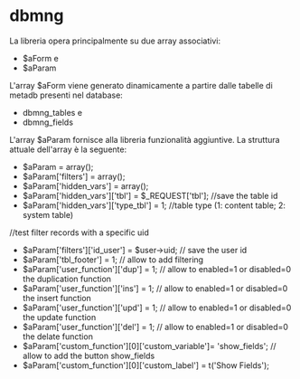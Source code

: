 dbmng
=====

La libreria opera principalmente su due array associativi: 
* $aForm e 
* $aParam

L'array $aForm viene generato dinamicamente a partire dalle tabelle di metadb presenti nel database: 
* dbmng_tables e 
* dbmng_fields

L'array $aParam fornisce alla libreria funzionalità aggiuntive. La struttura attuale dell'array è la seguente:

- $aParam                          = array();
- $aParam['filters']               = array();
- $aParam['hidden_vars']           = array();
- $aParam['hidden_vars']['tbl']	   = $_REQUEST['tbl']; //save the table id
- $aParam['hidden_vars']['type_tbl'] = 1;             //table type (1: content table; 2: system table)

//test filter records with a specific uid
- $aParam['filters']['id_user']	   = $user->uid;      // save the user id
- $aParam['tbl_footer']            = 1;               // allow to add filtering
- $aParam['user_function']['dup']	 = 1;	              // allow to enabled=1 or disabled=0 the duplication function
- $aParam['user_function']['ins']	 = 1;	              // allow to enabled=1 or disabled=0 the insert function
- $aParam['user_function']['upd']	 = 1;               // allow to enabled=1 or disabled=0 the update function
- $aParam['user_function']['del']	 = 1;	              // allow to enabled=1 or disabled=0 the delate function
- $aParam['custom_function'][0]['custom_variable']= 'show_fields';   // allow to add the button show_fields
- $aParam['custom_function'][0]['custom_label']   = t('Show Fields');
